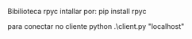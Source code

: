 Bibilioteca rpyc
intallar por: pip install rpyc


para conectar no cliente python .\client.py "localhost"